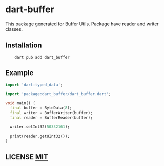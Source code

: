 # dart-buffer

This package generated for Buffer Utils. Package have reader and writer classes.

## Installation
        dart pub add dart_buffer

## Example
```dart
import 'dart:typed_data';

import 'package:dart_buffer/dart_buffer.dart';

void main() {
  final buffer = ByteData(8);
  final writer = BufferWriter(buffer);
  final reader = BufferReader(buffer);

  writer.setInt32(50332161);

  print(reader.getUInt32());
}
```

## LICENSE [MIT](LICENSE)
